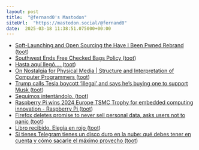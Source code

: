 ```yaml
---
layout: post
title:  "@fernand0's Mastodon"
siteUrl:  "https://mastodon.social/@fernand0"
date:  2025-03-18 11:38:51.075000+00:00
---
```

*  [Soft-Launching and Open Sourcing the Have I Been Pwned Rebrand ](https://www.troyhunt.com/soft-launching-and-open-sourcing-the-have-i-been-pwned-rebrand) ([toot](https://mastodon.social/@fernand0/114183237210811370))
*  [Southwest Ends Free Checked Bags Policy   ](https://airlinegeeks.com/2025/03/11/southwest-ends-free-checked-bags-for-all-passengers/) ([toot](https://mastodon.social/@fernand0/114182998229910740))
*  [Hasta aquí llegó.... ](https://www.flickr.com/photos/fernand0/54374929884) ([toot](https://mastodon.social/@fernand0/114182978859023912))
*  [On Nostalgia for Physical Media \| Structure and Interpretation of Computer Programmers ](https://www.sicpers.info/2025/02/on-nostalgia-for-physical-media) ([toot](https://mastodon.social/@fernand0/114182757093955519))
*  [Trump calls Tesla boycott ‘illegal’ and says he’s buying one to support Musk ](https://www.theguardian.com/us-news/2025/mar/11/trump-tesla-boycott-mus) ([toot](https://mastodon.social/@fernand0/114181007119358477))
*  [Seguimos intentándolo. ](https://avecesunafoto.wordpress.com/2025/03/17/seguimos-intentandolo) ([toot](https://mastodon.social/@fernand0/114179284113515360))
*  [Raspberry Pi wins 2024 Europe TSMC Trophy for embedded computing innovation - Raspberry Pi ](https://www.raspberrypi.com/news/raspberry-pi-wins-2024-europe-tsmc-trophy-for-embedded-computing-innovation) ([toot](https://mastodon.social/@fernand0/114179109967900017))
*  [Firefox deletes promise to never sell personal data, asks users not to panic ](https://arstechnica.com/tech-policy/2025/02/firefox-deletes-promise-to-never-sell-personal-data-asks-users-not-to-panic) ([toot](https://mastodon.social/@fernand0/114178971418446142))
*  [Libro recibido. Elegía en rojo ](https://fotografiasenmovimiento.wordpress.com/2025/03/17/libro-recibido-elegia-en-rojo) ([toot](https://mastodon.social/@fernand0/114178799086763476))
*  [Si tienes Telegram tienes un disco duro en la nube: qué debes tener en cuenta y cómo sacarle el máximo provecho ](https://www.xataka.com/basics/tienes-telegram-tienes-disco-duro-nube-que-debes-tener-cuenta-como-sacarle-maximo-provech) ([toot](https://mastodon.social/@fernand0/114178762785813780))
